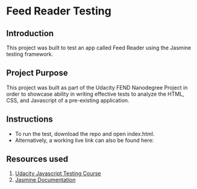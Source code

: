 # Feed Reader Testing

## Introduction

This project was built to test an app called Feed Reader using the Jasmine testing framework.

## Project Purpose

This project was built as part of the Udacity FEND Nanodegree Project in order to showcase ability in writing effective tests to analyze the HTML, CSS, and Javascript of a pre-existing application.

## Instructions

* To run the test, download the repo and open index.html.
* Alternatively, a working live link can also be found here:

## Resources used

1. [Udacity Javascript Testing Course](https://www.udacity.com/course/ud549)
2. [Jasmine Documentation](http://jasmine.github.io)
